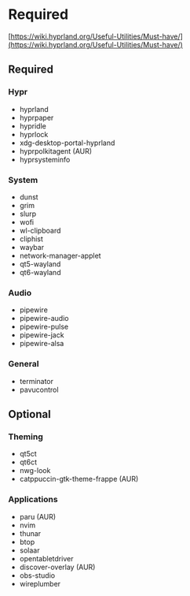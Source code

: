 # Required

[https://wiki.hyprland.org/Useful-Utilities/Must-have/](https://wiki.hyprland.org/Useful-Utilities/Must-have/)

## Required

### Hypr

- hyprland
- hyprpaper
- hypridle
- hyprlock
- xdg-desktop-portal-hyprland
- hyprpolkitagent (AUR)
- hyprsysteminfo

### System

- dunst
- grim
- slurp
- wofi
- wl-clipboard
- cliphist
- waybar
- network-manager-applet
- qt5-wayland
- qt6-wayland

### Audio

- pipewire
- pipewire-audio
- pipewire-pulse
- pipewire-jack
- pipewire-alsa

### General

- terminator
- pavucontrol

## Optional

### Theming

- qt5ct
- qt6ct
- nwg-look
- catppuccin-gtk-theme-frappe (AUR)

### Applications

- paru (AUR)
- nvim
- thunar
- btop
- solaar
- opentabletdriver
- discover-overlay (AUR)
- obs-studio
- wireplumber
